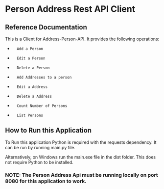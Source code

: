 # Person Address Rest API Client

## Reference Documentation

This is a Client for Address-Person-API. It provides the following operations:

*       Add a Person
*       Edit a Person
*       Delete a Person
*       Add Addresses to a person
*       Edit a Address
*       Delete a Address
*       Count Number of Persons
*       List Persons

## How to Run this Application

To Run this application Python is required with the requests dependency. It can be run by running main.py file.

Alternatively, on Windows run the main.exe file in the dist folder. This does not require Python to be installed.

### NOTE: The Person Address Api must be running locally on port 8080 for this application to work.
